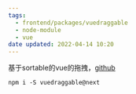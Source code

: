 ```yaml
---
tags:
  - frontend/packages/vuedraggable
  - node-module
  - vue
date updated: 2022-04-14 10:20
---
```


基于sortable的vue的拖拽，[github](https://github.com/SortableJS/vue.draggable.next)

```shell
npm i -S vuedraggable@next 
```
